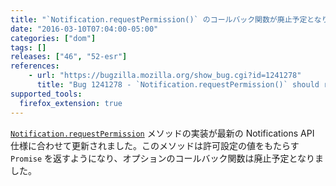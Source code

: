 ```yaml
---
title: "`Notification.requestPermission()` のコールバック関数が廃止予定となりました"
date: "2016-03-10T07:04:00-05:00"
categories: ["dom"]
tags: []
releases: ["46", "52-esr"]
references:
    - url: "https://bugzilla.mozilla.org/show_bug.cgi?id=1241278"
      title: "Bug 1241278 - `Notification.requestPermission()` should return a promise"
supported_tools:
  firefox_extension: true
---
```

[`Notification.requestPermission`](https://developer.mozilla.org/docs/Web/API/Notification/requestPermission) メソッドの実装が最新の Notifications API 仕様に合わせて更新されました。このメソッドは許可設定の値をもたらす `Promise` を返すようになり、オプションのコールバック関数は廃止予定となりました。
